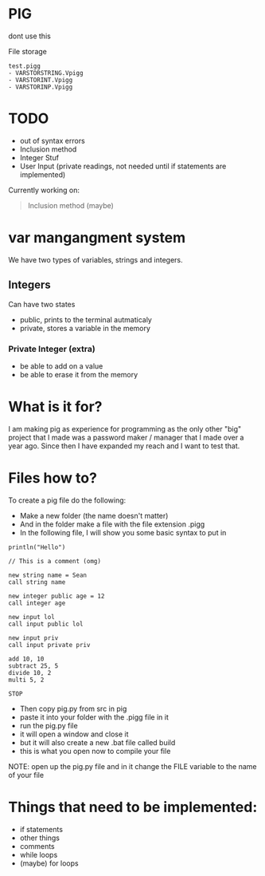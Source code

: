 # PIG
dont use this

File storage
```
test.pigg
- VARSTORSTRING.Vpigg
- VARSTORINT.Vpigg
- VARSTORINP.Vpigg
```

# TODO 

- out of syntax errors
- Inclusion method
- Integer Stuf
- User Input (private readings, not needed until if statements are implemented)

Currently working on:
> Inclusion method (maybe)

# var mangangment system

We have two types of variables, strings and integers.

## Integers
Can have two states

- public, prints to the terminal autmaticaly
- private, stores a variable in the memory

### Private Integer (extra)

- be able to add on a value
- be able to erase it from the memory

# What is it for?
I am making pig as experience for programming as the only other "big" project that I made
was a password maker / manager that I made over a year ago. Since then I have expanded my
reach and I want to test that.

# Files how to?
To create a pig file do the following:

- Make a new folder (the name doesn't matter)
- And in the folder make a file with the file extension .pigg
- In the following file, I will show you some basic syntax to put in
```
println("Hello")

// This is a comment (omg)

new string name = Sean
call string name

new integer public age = 12
call integer age

new input lol
call input public lol

new input priv
call input private priv

add 10, 10
subtract 25, 5
divide 10, 2
multi 5, 2

STOP
```
- Then copy pig.py from src in pig
- paste it into your folder with the .pigg file in it
- run the pig.py file
- it will open a window and close it
- but it will also create a new .bat file called build
- this is what you open now to compile your file

<NOTE> NOTE: open up the pig.py file and in it change the FILE variable to the name of your file </NOTE>

# Things that need to be implemented:
- if statements
- other things
- comments
- while loops
- (maybe) for loops
